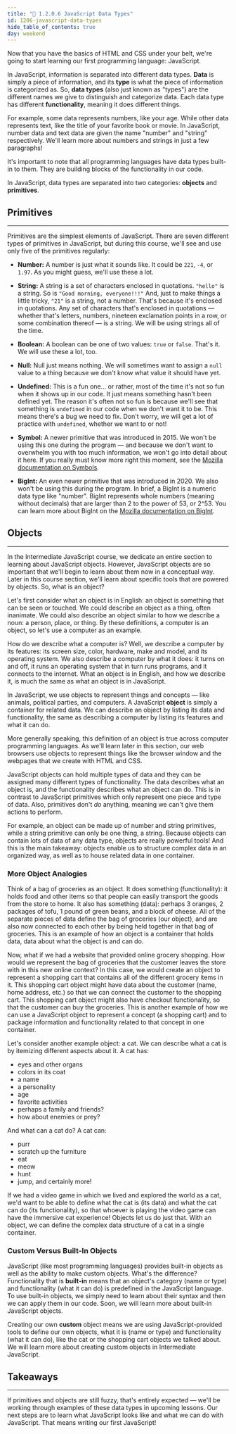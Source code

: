 ```yaml
---
title: "📓 1.2.0.6 JavaScript Data Types"
id: 1206-javascript-data-types
hide_table_of_contents: true
day: weekend
---
```


Now that you have the basics of HTML and CSS under your belt, we're going to start learning our first programming language: JavaScript.

In JavaScript, information is separated into different data types. **Data** is simply a piece of information, and its **type** is what the piece of information is categorized as. So, **data types** (also just known as "types") are the different names we give to distinguish and categorize data. Each data type has different **functionality**, meaning it does different things. 

For example, some data represents numbers, like your age. While other data represents text, like the title of your favorite book or movie. In JavaScript, number data and text data are given the name "number" and "string" respectively. We'll learn more about numbers and strings in just a few paragraphs!

It's important to note that all programming languages have data types built-in to them. They are building blocks of the functionality in our code. 

In JavaScript, data types are separated into two categories: **objects** and **primitives**. 

## Primitives
---

Primitives are the simplest elements of JavaScript. There are seven different types of primitives in JavaScript, but during this course, we'll see and use only five of the primitives regularly:

* **Number:** A number is just what it sounds like. It could be `221`, `-4`, or `1.97`. As you might guess, we'll use these a lot.

* **String:** A string is a set of characters enclosed in quotations. `"hello"` is a string. So is `"Good morning, everyone!!!"` And, just to make things a little tricky, `"21"` is a string, not a number. That's because it's enclosed in quotations. Any set of characters that's enclosed in quotations — whether that's letters, numbers, nineteen exclamation points in a row, or some combination thereof — is a string. We will be using strings all of the time.

* **Boolean:** A boolean can be one of two values: `true` or `false`. That's it. We will use these a lot, too.

* **Null:** Null just means nothing. We will sometimes want to assign a `null` value to a thing because we don't know what value it should have yet.

* **Undefined:** This is a fun one... or rather, most of the time it's not so fun when it shows up in our code. It just means something hasn't been defined yet. The reason it's often not so fun is because we'll see that something is `undefined` in our code when we don't want it to be. This means there's a bug we need to fix. Don't worry, we will get a lot of practice with `undefined`, whether we want to or not!

* **Symbol:** A newer primitive that was introduced in 2015. We won't be using this one during the program — and because we don't want to overwhelm you with too much information, we won't go into detail about it here. If you really must know more right this moment, see the [Mozilla documentation on Symbols](https://developer.mozilla.org/en-US/docs/Glossary/Symbol).

* **BigInt:** An even newer primitive that was introduced in 2020. We also won't be using this during the program. In brief, a BigInt is a numeric data type like "number". BigInt represents whole numbers (meaning without decimals) that are larger than 2 to the power of 53, or 2^53. You can learn more about BigInt on the [Mozilla documentation on BigInt](https://developer.mozilla.org/en-US/docs/Web/JavaScript/Data_structures#bigint_type).

## Objects
---

In the Intermediate JavaScript course, we dedicate an entire section to learning about JavaScript objects. However, JavaScript objects are so important that we'll begin to learn about them now in a conceptual way. Later in this course section, we'll learn about specific tools that are powered by objects. So, what is an object?

Let's first consider what an object is in English: an object is something that can be seen or touched. We could describe an object as a thing, often inanimate. We could also describe an object similar to how we describe a noun: a person, place, or thing. By these definitions, a computer is an object, so let's use a computer as an example. 

How do we describe what a computer is? Well, we describe a computer by its features: its screen size, color, hardware, make and model, and its operating system. We also describe a computer by what it does: it turns on and off, it runs an operating system that in turn runs programs, and it connects to the internet. What an object is in English, and how we describe it, is much the same as what an object is in JavaScript.

In JavaScript, we use objects to represent things and concepts — like animals, political parties, and computers. A JavaScript **object** is simply a container for related data. We can describe an object by listing its data and functionality, the same as describing a computer by listing its features and what it can do. 

More generally speaking, this definition of an object is true across computer programming languages. As we'll learn later in this section, our web browsers use objects to represent things like the browser window and the webpages that we create with HTML and CSS. 

JavaScript objects can hold multiple types of data and they can be assigned many different types of functionality. The data describes what an object is, and the functionality describes what an object can do. This is in contrast to JavaScript primitives which only represent one piece and type of data. Also, primitives don't _do_ anything, meaning we can't give them actions to perform. 

For example, an object can be made up of number and string primitives, while a string primitive can only be one thing, a string. Because objects can contain lots of data of any data type, objects are really powerful tools! And this is the main takeaway: objects enable us to structure complex data in an organized way, as well as to house related data in one container.

### More Object Analogies

Think of a bag of groceries as an object. It does something (functionality): it holds food and other items so that people can easily transport the goods from the store to home. It also has something (data): perhaps 3 oranges, 2 packages of tofu, 1 pound of green beans, and a block of cheese. All of the separate pieces of data define the bag of groceries (our object), and are also now connected to each other by being held together in that bag of groceries. This is an example of how an object is a container that holds data, data about what the object is and can do.

Now, what if we had a website that provided online grocery shopping. How would we represent the bag of groceries that the customer leaves the store with in this new online context? In this case, we would create an object to represent a shopping cart that contains all of the different grocery items in it. This shopping cart object might have data about the customer (name, home address, etc.) so that we can connect the customer to the shopping cart. This shopping cart object might also have checkout functionality, so that the customer can buy the groceries. This is another example of how we can use a JavaScript object to represent a concept (a shopping cart) and to package information and functionality related to that concept in one container.

Let's consider another example object: a cat. We can describe what a cat is by itemizing different aspects about it. A cat has:

* eyes and other organs
* colors in its coat
* a name
* a personality
* age
* favorite activities
* perhaps a family and friends?
* how about enemies or prey?

And what can a cat do? A cat can:

* purr
* scratch up the furniture
* eat
* meow
* hunt
* jump, and certainly more!

If we had a video game in which we lived and explored the world as a cat, we'd want to be able to define what the cat is (its data) and what the cat can do (its functionality), so that whoever is playing the video game can have the immersive cat experience! Objects let us do just that. With an object, we can define the complex data structure of a cat in a single container.

### Custom Versus Built-In Objects

JavaScript (like most programming languages) provides built-in objects as well as the ability to make custom objects. What's the difference? Functionality that is **built-in** means that an object's category (name or type) and functionality (what it can do) is predefined in the JavaScript language. To use built-in objects, we simply need to learn about their syntax and then we can apply them in our code. Soon, we will learn more about built-in JavaScript objects. 

Creating our own **custom** object means we are using JavaScript-provided tools to define our own objects, what it is (name or type) and functionality (what it can do), like the cat or the shopping cart objects we talked about. We will learn more about creating custom objects in Intermediate JavaScript.

## Takeaways
---

If primitives and objects are still fuzzy, that's entirely expected — we'll be working through examples of these data types in upcoming lessons. Our next steps are to learn what JavaScript looks like and what we can do with JavaScript. That means writing our first JavaScript!
